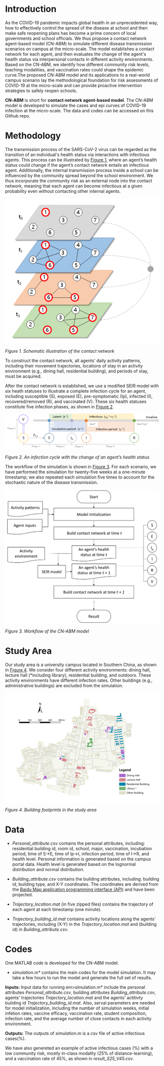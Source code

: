 ﻿# Introduction

As the COVID-19 pandemic impacts global health in an unprecedented way, how to effectively control the spread of the disease at school and then make safe reopening plans has become a prime concern of local governments and school officials. We thus propose a contact network agent-based model (CN-ABM) to simulate different disease transmission scenarios on campus at the micro-scale. The model establishes a contact network for each agent, and then evaluates the change of the agent's health status via interpersonal contacts in different activity environments. Based on the CN-ABM, we identify how different community risk levels, teaching modalities, and vaccination rates could shape the epidemic curve.The proposed CN-ABM model and its applications to a real-world campus scenario lay the methodological foundation for risk assessments of COVID-19 at the micro-scale and can provide proactive intervention strategies to safely reopen schools. 

**CN-ABM** is short for **contact network agent-based model**. The CN-ABM model is developed to simulate the cases and epi curves of COVID-19 infection at the micro-scale. The data and codes can be accessed on this Github repo.

# Methodology

The transmission process of the SARS-CoV-2 virus can be regarded as the transition of an individual's health status via interactions with infectious agents. This process can be illustrated by [Figure 1](https://github.com/xic19022/cnabm/blob/figures/contact_network.png), where an agent’s health status could change if the agent’s contact network entails an infectious agent. Additionally, the internal transmission process inside a school can be influenced by the community spread beyond the school environment. We thus incorporate the community risk as an external node into the contact network, meaning that each agent can become infectious at a given probability even without contacting other internal agents.

![Figure 1](https://github.com/xic19022/cnabm/blob/figures/contact_network.png)

<em>Figure 1. Schematic illustration of the contact network</em> 

To construct the contact network, all agents’ daily activity patterns, including their movement trajectories, locations of stay in an activity environment (e.g., dining hall, residential building), and periods of stay, must be acquired. 

After the contact network is established, we use a modified SEIR model with six heath statuses to illustrate a complete infection cycle for an agent, including susceptible (S), exposed (E), pre-symptomatic (Ip), infected (I), recovered/removed (R), and vaccinated (V). These six health statuses constitute five infection phases, as shown in [Figure 2](https://github.com/xic19022/cnabm/blob/figures/SEIR.png).

![Figure 2](https://github.com/xic19022/cnabm/blob/figures/SEIR.png)

<em>Figure 2. An infection cycle with the change of an agent’s health status</em>

The workflow of the simulation is shown in [Figure 3](https://github.com/xic19022/cnabm/blob/figures/workflow.png). For each scenario, we have performed the simulation for twenty-five weeks at a one-minute timestamp; we also repeated each simulation five times to account for the stochastic nature of the disease transmission. 

![Figure 3](https://github.com/xic19022/cnabm/blob/figures/workflow.png)

<em>Figure 3. Workflow of the CN-ABM model</em>

# Study Area

Our study area is a university campus located in Southern China, as shown in [Figure 4](https://github.com/xic19022/cnabm/blob/figures/study_area.png). We consider four different activity environments: dining hall, lecture hall (\*including library), residential building, and outdoors. These activity environments have different infection rates. Other buildings (e.g., administrative buildings) are excluded from the simulation.

![Figure 4](https://github.com/xic19022/cnabm/blob/figures/study_area.png)

<em>Figure 4. Building footprints in the study area</em>

# Data

* <em>Personal_attribute.csv</em> contains the personal attributes, including: residential building id, room id, school, major, vaccination, incubation period, time of S→E, time of Ip→I, infection period, time of I→R, and health level. Personal information is generated based on the campus portal data. Health level is generated based on the lognormal distribution and normal distribution.

* <em>Building_attribute.csv</em> contains the building attributes, including: building id, building type, and X-Y coordinates. The coordinates are derived from the [Baidu Map application programming interface (API)](https://lbsyun.baidu.com/) and have been projected.

* <em>Trajectory_location.mat</em> (in five zipped files) contains the trajectory of each agent at each timestamp (one minute).

* <em>Trajectory_building_id.mat</em> contains activity locations along the agents' trajectories, including (X-Y) in the <em>Trajectory_location.mat</em> and (building id) in <em>Building_attribute.csv</em>.

# Codes

One MATLAB code is developed for the CN-ABM model.

* <em>simulation.m*</em> contains the main codes for the model simulation. It may take a few hours to run the model and generate the full set of results.

**Inputs:** Input data for running em>simulation.m*</em> include the personal attributes <em>Personal_attribute.csv</em>, building attributes <em>Building_attribute.csv</em>, agents' trajectories <em>Trajectory_location.mat</em> and the agents' actitivty building id <em>Trajectory_building_id.mat</em>. Also, serval parameters are needed for model initialization, including the number of simulation weeks, initial infetion rates, vaccine efficacy, vaccination rate, student composition, infection rate, and the average number of close contacts in each activity environment.

**Outputs:** The outputs of <em>simulation.m</em> is a csv file of active infectious cases(%).

We have also genereted an example of active infectious cases (%) with a low community risk, mostly in-class modality (25% of distance-learning), and a vaccination rate of 45%, as shown in <em>result_S25_V45.csv</em>.
